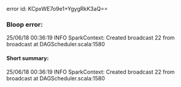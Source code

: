 error id: KCpxWE7o9e1+YgygRkK3aQ==
### Bloop error:

25/06/18 00:36:19 INFO SparkContext: Created broadcast 22 from broadcast at DAGScheduler.scala:1580
#### Short summary: 

25/06/18 00:36:19 INFO SparkContext: Created broadcast 22 from broadcast at DAGScheduler.scala:1580